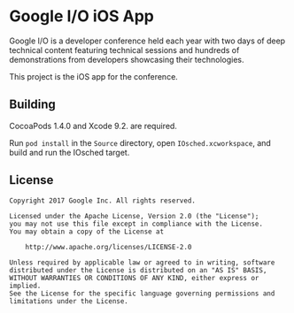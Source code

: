 # Google I/O iOS App

Google I/O is a developer conference held each year with two days of deep
technical content featuring technical sessions and hundreds of demonstrations
from developers showcasing their technologies.

This project is the iOS app for the conference.

## Building

CocoaPods 1.4.0 and Xcode 9.2. are required.

Run `pod install` in the `Source` directory, open `IOsched.xcworkspace`, and
build and run the IOsched target.

## License

    Copyright 2017 Google Inc. All rights reserved.

    Licensed under the Apache License, Version 2.0 (the "License");
    you may not use this file except in compliance with the License.
    You may obtain a copy of the License at

        http://www.apache.org/licenses/LICENSE-2.0

    Unless required by applicable law or agreed to in writing, software
    distributed under the License is distributed on an "AS IS" BASIS,
    WITHOUT WARRANTIES OR CONDITIONS OF ANY KIND, either express or implied.
    See the License for the specific language governing permissions and
    limitations under the License.
